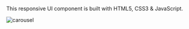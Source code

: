 This responsive UI component is built with HTML5, CSS3 & JavaScript. 

![carousel](https://github.com/user-attachments/assets/63d67297-edb1-4b08-a6ab-dcfe5e3c8cda)
